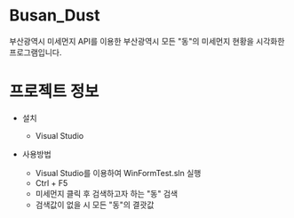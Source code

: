 # Busan_Dust

부산광역시 미세먼지 API를 이용한 부산광역시 모든 "동"의 미세먼지 현황을 시각화한 프로그램입니다.

# 프로젝트 정보
+ 설치
  + Visual Studio

+ 사용방법
  + Visual Studio를 이용하여 WinFormTest.sln 실행
  + Ctrl + F5 
  + 미세먼지 클릭 후 검색하고자 하는 "동" 검색
  + 검색값이 없을 시 모든 "동"의 결괏값 
